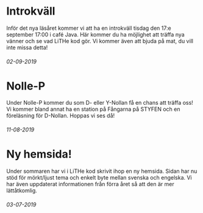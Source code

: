 <div class="post post-border">
	<h1>Introkväll</h1>
	<p>Inför det nya läsåret kommer vi att ha en introkväll tisdag den 17:e september 17:00 i café Java. Här kommer du ha möjlighet att träffa nya vänner och se vad LiTHe kod gör. Vi kommer även att bjuda på mat, du vill inte missa detta!</p>
	<h6>02-09-2019</h6>
</div>
<div class="post post-border">
	<h1>Nolle-P</h1>
	<p>Under Nolle-P kommer du som D- eller Y-Nollan få en chans att träffa oss! Vi kommer bland annat ha en station på Fångarna på STYFEN och en föreläsning för D-Nollan. Hoppas vi ses då!</p>
	<h6>11-08-2019</h6>
</div>
<div class="post">
	<h1>Ny hemsida!</h1>
	<p>Under sommaren har vi i LiTHe kod skrivit ihop en ny hemsida. Sidan har nu stöd för mörkt/ljust tema och enkelt byte mellan svenska och engelska. Vi har även uppdaterat informationen från förra året så att den är mer lättåtkomlig.</p>
	<h6>03-07-2019</h6>
</div>
